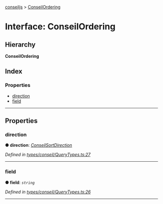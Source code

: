 [conseiljs](../README.md) > [ConseilOrdering](../interfaces/conseilordering.md)

# Interface: ConseilOrdering

## Hierarchy

**ConseilOrdering**

## Index

### Properties

* [direction](conseilordering.md#direction)
* [field](conseilordering.md#field)

---

## Properties

<a id="direction"></a>

###  direction

**● direction**: *[ConseilSortDirection](../enums/conseilsortdirection.md)*

*Defined in [types/conseil/QueryTypes.ts:27](https://github.com/Cryptonomic/ConseilJS/blob/9065a8e/src/types/conseil/QueryTypes.ts#L27)*

___
<a id="field"></a>

###  field

**● field**: *`string`*

*Defined in [types/conseil/QueryTypes.ts:26](https://github.com/Cryptonomic/ConseilJS/blob/9065a8e/src/types/conseil/QueryTypes.ts#L26)*

___

